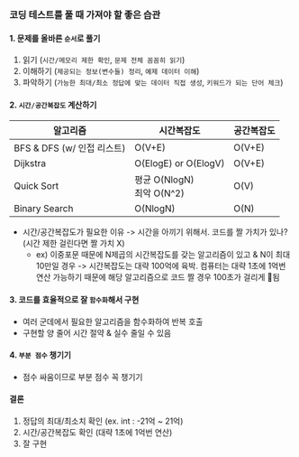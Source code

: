 
<br/>

### 코딩 테스트를 풀 때 가져야 할 좋은 습관
#### 1. 문제를 올바른 `순서`로 풀기
1) 읽기 (`시간/메모리 제한 확인`, `문제 전체 꼼꼼히 읽기`)
2) 이해하기 (`제공되는 정보(변수들) 정리`, `예제 데이터 이해`)
3) 파악하기 (`가능한 최대/최소 정답에 맞는 데이터 직접 생성`, `키워드가 되는 단어 체크`)

#### 2. `시간/공간복잡도` 계산하기
| 알고리즘                  | 시간복잡도                    | 공간복잡도  |
| --------------------- | ------------------------ | ------ |
| BFS & DFS (w/ 인접 리스트) | O(V+E)                   | O(V+E) |
| Dijkstra              | O(ElogE) or O(ElogV)     | O(V+E) |
| Quick Sort            | 평균 O(NlogN)<br>최악 O(N^2) | O(V)   |
| Binary Search         | O(NlogN)                 | O(N)   |
- 시간/공간복잡도가 필요한 이유 -> 시간을 아끼기 위해서. 코드를 짤 가치가 있나? (시간 제한 걸린다면 짤 가치 X)
	- ex) 이중포문 때문에 N제곱의 시간복잡도를 갖는 알고리즘이 있고 & N이 최대 10만일 경우 -> 시간복잡도는 대략 100억에 육박. 컴퓨터는 대략 1초에 1억번 연산 가능하기 때문에 해당 알고리즘으로 코드 짤 경우 100초가 걸리게 됨

#### 3. 코드를 효율적으로 잘 `함수화`해서 구현
- 여러 군데에서 필요한 알고리즘을 함수화하여 반복 호출
- 구현할 양 줄어 시간 절약 & 실수 줄일 수 있음

#### 4. `부분 점수` 챙기기
- 점수 싸움이므로 부분 점수 꼭 챙기기

#### 결론
1) 정답의 최대/최소치 확인 (ex. int : -21억 ~ 21억)
2) 시간/공간복잡도 확인 (대략 1초에 1억번 연산)
3) 잘 구현
